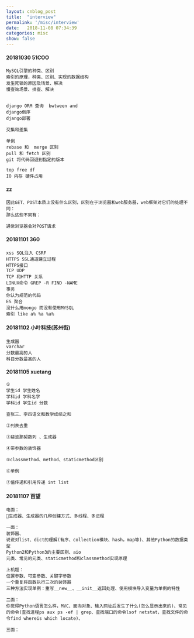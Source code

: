 ```yaml
---
layout: cnblog_post
title:  "interview"
permalink: '/misc/interview'
date:   2018-11-08 07:34:39
categories: misc
show: false
---
```


#### 20181030 51COO

```
MySQL引擎的种类、区别
索引的原理，种类、区别、实现的数据结构
发生死锁的原因及场景、解决
慢查询场景、排查、解决


django ORM 查询  bwtween and
django倒序
django部署

交集和差集

单例
rebase 和  merge 区别
pull 和 fetch 区别
git 将代码回退到指定的版本

top free df
IO 内存 硬件占用
```

#### zz

```
因此GET、POST本质上没有什么区别，区别在于浏览器和web服务器，web框架对它们的处理不同：
那么这些不同有：

通常浏览器会对POST请求
```

#### 20181101 360

```
xss SQL注入 CSRF
HTTPS SSL通道建立过程
HTTPS接口
TCP UDP
TCP 和HTTP 关系
LINUX命令 GREP -R FIND -NAME 
事务
你认为规范的代码
ES 聚合
没什么用mongo 而没有使用MYSQL
索引 like a% %a %a%
```

#### 20181102 小叶科技(苏州街)

```
生成器 
varchar
分数最高的人
科目分数最高的人
```

#### 20181105 xuetang

```
①
学生id 学生姓名
学科id 学科名字
学科id 学生id 分数

查张三、李四语文和数学成绩之和

②列表去重

③斐波那契数列 、生成器

④带参数的装饰器

⑤classmethod、method、staticmethod区别

⑥单例

⑦值传递和引用传递 int list
```

#### 20181107 百望

```
电面：
生成器、生成器的几种创建方式、多线程、多进程

一面：
装饰器、
说说对list、dict的理解(有序、collection模块、hash，map等)、其他Python的数据类型
Python2和Python3的主要区别、aio
元类、常见的元类、staticmethod和classmethod实现原理

上机题：
位置参数、可变参数、关键字参数
一个重复将函数执行三次的装饰器
三种方法实现单例：重写__new__、__init__返回处理、使用模块导入变量为单例的特性

二面：
你觉得Python语言怎么样，MVC、面向对象、输入网址后发生了什么(怎么显示出来的)、常见的命令(查找进程ps aux ps -ef | grep、查找端口的命令lsof netstat，查找文件的命令find whereis which locate)、

三面：

```







